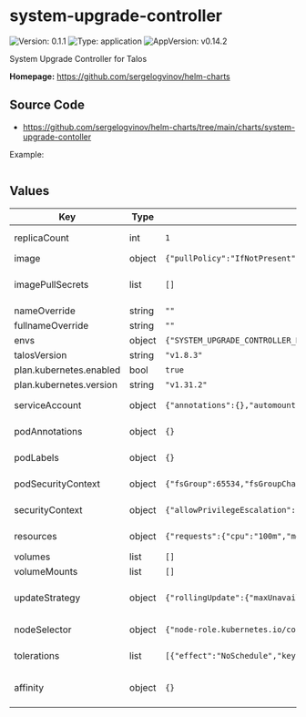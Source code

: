 # system-upgrade-controller

![Version: 0.1.1](https://img.shields.io/badge/Version-0.1.1-informational?style=flat-square) ![Type: application](https://img.shields.io/badge/Type-application-informational?style=flat-square) ![AppVersion: v0.14.2](https://img.shields.io/badge/AppVersion-v0.14.2-informational?style=flat-square)

System Upgrade Controller for Talos

**Homepage:** <https://github.com/sergelogvinov/helm-charts>

## Source Code

* <https://github.com/sergelogvinov/helm-charts/tree/main/charts/system-upgrade-contoller>

Example:

```yaml
```

## Values

| Key | Type | Default | Description |
|-----|------|---------|-------------|
| replicaCount | int | `1` | Replicaset count. ref: https://kubernetes.io/docs/concepts/workloads/controllers/replicaset/ |
| image | object | `{"pullPolicy":"IfNotPresent","repository":"rancher/system-upgrade-controller","tag":""}` | Image details. ref: https://kubernetes.io/docs/concepts/containers/images/ |
| imagePullSecrets | list | `[]` | Secretes for pulling an image from a private repository. ref: https://kubernetes.io/docs/tasks/configure-pod-container/pull-image-private-registry/ |
| nameOverride | string | `""` |  |
| fullnameOverride | string | `""` |  |
| envs | object | `{"SYSTEM_UPGRADE_CONTROLLER_DEBUG":false,"SYSTEM_UPGRADE_CONTROLLER_THREADS":2,"SYSTEM_UPGRADE_JOB_ACTIVE_DEADLINE_SECONDS":1800,"SYSTEM_UPGRADE_JOB_BACKOFF_LIMIT":1,"SYSTEM_UPGRADE_JOB_IMAGE_PULL_POLICY":"IfNotPresent","SYSTEM_UPGRADE_JOB_KUBECTL_IMAGE":"registry.k8s.io/kubectl:v1.31.2@sha256:d31de5468fb5c0943358671e3dcf8e4d8281108027efd1f211262d09aedd5519","SYSTEM_UPGRADE_JOB_PRIVILEGED":false,"SYSTEM_UPGRADE_JOB_TTL_SECONDS_AFTER_FINISH":900,"SYSTEM_UPGRADE_PLAN_POLLING_INTERVAL":"15m"}` | Environment variables |
| talosVersion | string | `"v1.8.3"` |  |
| plan.kubernetes.enabled | bool | `true` |  |
| plan.kubernetes.version | string | `"v1.31.2"` |  |
| serviceAccount | object | `{"annotations":{},"automount":true,"create":true,"name":""}` | Pods Service Account. ref: https://kubernetes.io/docs/tasks/configure-pod-container/configure-service-account/ |
| podAnnotations | object | `{}` | Annotations for pod. ref: https://kubernetes.io/docs/concepts/overview/working-with-objects/annotations/ |
| podLabels | object | `{}` | Labels for pod. ref: https://kubernetes.io/docs/concepts/overview/working-with-objects/labels/ |
| podSecurityContext | object | `{"fsGroup":65534,"fsGroupChangePolicy":"OnRootMismatch"}` | Pod Security Context. ref: https://kubernetes.io/docs/tasks/configure-pod-container/security-context/#set-the-security-context-for-a-pod |
| securityContext | object | `{"allowPrivilegeEscalation":false,"capabilities":{"drop":["ALL"]},"readOnlyRootFilesystem":true,"runAsGroup":65534,"runAsNonRoot":true,"runAsUser":65534,"seccompProfile":{"type":"RuntimeDefault"}}` | Container Security Context. ref: https://kubernetes.io/docs/tasks/configure-pod-container/security-context/#set-the-security-context-for-a-pod |
| resources | object | `{"requests":{"cpu":"100m","memory":"128Mi"}}` | Resource requests and limits. ref: https://kubernetes.io/docs/user-guide/compute-resources/ |
| volumes | list | `[]` | Additional container volume mounts. |
| volumeMounts | list | `[]` | Additional volumes. |
| updateStrategy | object | `{"rollingUpdate":{"maxUnavailable":1},"type":"RollingUpdate"}` | Deployment update strategy type. ref: https://kubernetes.io/docs/concepts/workloads/controllers/deployment/#updating-a-deployment |
| nodeSelector | object | `{"node-role.kubernetes.io/control-plane":""}` | Node labels for pod assignment. ref: https://kubernetes.io/docs/user-guide/node-selection/ |
| tolerations | list | `[{"effect":"NoSchedule","key":"node-role.kubernetes.io/control-plane","operator":"Exists"}]` | Tolerations for pod assignment. ref: https://kubernetes.io/docs/concepts/configuration/taint-and-toleration/ |
| affinity | object | `{}` | Affinity for pod assignment. ref: https://kubernetes.io/docs/concepts/configuration/assign-pod-node/#affinity-and-anti-affinity |
